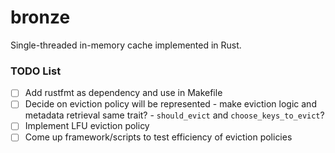 # bronze

Single-threaded in-memory cache implemented in Rust.

### TODO List

- [ ] Add rustfmt as dependency and use in Makefile
- [ ] Decide on eviction policy will be represented
        - make eviction logic and metadata retrieval same trait?
        - `should_evict` and `choose_keys_to_evict`?
- [ ] Implement LFU eviction policy
- [ ] Come up framework/scripts to test efficiency of eviction policies
